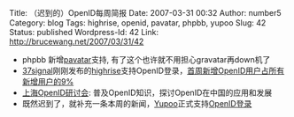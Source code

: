 Title: （迟到的）OpenID每周简报
Date: 2007-03-31 00:32
Author: number5
Category: blog
Tags: highrise, openid, pavatar, phpbb, yupoo
Slug: 42
Status: published
Wordpress-Id: 42
Link: http://brucewang.net/2007/03/31/42

-   phpbb
    新增[pavatar](http://openid.phpbb.cc/2007/03/13/avatar-invasion)支持,
    有了这个也许就不用担心gravatar再down机了
-   [37signal](http://37signal.com)刚刚发布的[highrise](http://www.highrisehq.com/)支持OpenID登录，[首周新增OpenID用户占所有新增用户的9%](http://www.37signals.com/svn/posts/332-highrise-early-stats-cases-for-all-the-new-solo-plan-and-more-disk-space)
-   [上海OpenID研讨会](http://www.klogs.org/2007/03/14/openid%e5%b0%8f%e5%9e%8b%e4%ba%a4%e6%b5%81%ef%bc%88%e4%b8%8a%e6%b5%b7%ef%bc%89.html):
    普及OpenID知识，探讨OpenID在中国的应用和发展
-   既然迟到了，就补充一条本周的新闻，[Yupoo](http://yupoo.com/)正式支持[OpenID登录](http://www.yupoo.com/account/openid)

